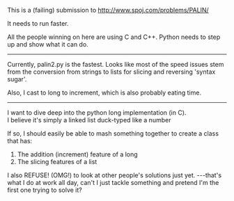 This is a (failing) submission to http://www.spoj.com/problems/PALIN/

It needs to run faster.

All the people winning on here are using C and C++.
 Python needs to step up and show what it can do.

--------------
Currently, palin2.py is the fastest.
  Looks like most of the speed issues stem from the conversion from strings to lists for slicing and reversing 'syntax sugar'.

  Also, I cast to long to increment, which is also probably eating time.

----

  I want to dive deep into the python long implementation (in C).  
  I believe it's simply a linked list duck-typed like a number

  If so, I should easily be able to mash something together to create a class that has:
  1) The addition (increment) feature of a long
  2) The slicing features of a list

  I also REFUSE! (OMG!) to look at other people's solutions just yet.
   ---that's what I do at work all day, can't I just tackle something and pretend I'm the first one trying to solve it?

